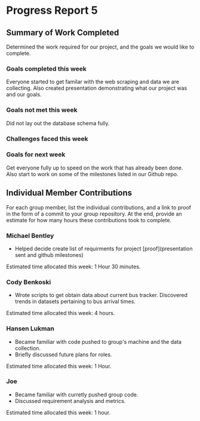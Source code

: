 # Progress Report 5

## Summary of Work Completed

Determined the work required for our project, and the goals we would like to complete. 

### Goals completed this week

Everyone started to get familar with the web scraping and data we are collecting. 
Also created presentation demonstrating what our project was and our goals. 

### Goals not met this week

Did not lay out the database schema fully. 

### Challenges faced this week

### Goals for next week

Get everyone fully up to speed on the work that has already been done.
Also start to work on some of the milestones listed in our Github repo. 

## Individual Member Contributions

For each group member, list the individual contributions, and a link to proof in the form of a commit to your group repository. At the end, provide an estimate for how many hours these contributions took to complete.

### Michael Bentley

- Helped decide create list of requirments for project [proof](presentation sent and github milestones)

Estimated time allocated this week: 1 Hour 30 minutes.

### Cody Benkoski
- Wrote scripts to get obtain data about current bus tracker. Discovered trends in datasets pertaining to bus arrival times.

Estimated time allocated this week: 4 hours.

### Hansen Lukman
- Became familiar with code pushed to group's machine and the data collection.
- Briefly discussed future plans for roles.

Estimated time allocated this week: 1 Hour.

### Joe

- Became familiar with curretly pushed group code.
- Discussed requirement analysis and metrics.

Estimated time allocated this week: 1 hour.
